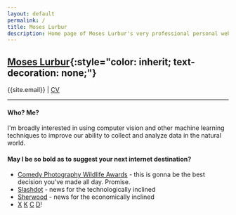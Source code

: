 ```yaml
---
layout: default
permalink: /
title: Moses Lurbur
description: Home page of Moses Lurbur's very professional personal website
---
```


## [Moses Lurbur](/){:style="color: inherit; text-decoration: none;"}
{{site.email}} | [CV]({{url}}/cv)

---

#### Who? Me?
I'm broadly interested in using computer vision and other machine learning techniques to improve our ability to collect and analyze data in the natural world.

#### May I be so bold as to suggest your next internet destination?

- [Comedy Photography Wildlife Awards](https://www.comedywildlifephoto.com/gallery/finalists/) - this is gonna be the best decision you've made all day. Promise.
- [Slashdot](https://slashdot.org/) - news for the technologically inclined
- [Sherwood](https://sherwood.news/) - news for the economically inclined
- [X](https://xkcd.com/2456/) [K](https://xkcd.com/2142/) [C](https://xkcd.com/2134/) [D](https://xkcd.com/2090/)!